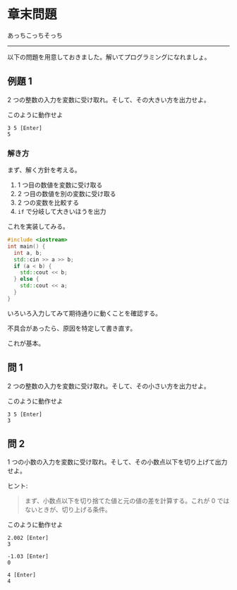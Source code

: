 # 章末問題

あっちこっちそっち

---

以下の問題を用意しておきました。解いてプログラミングになれましょ。


## 例題 1

2 つの整数の入力を変数に受け取れ。そして、その大きい方を出力せよ。

このように動作せよ

```
3 5 [Enter]
5
```

### 解き方

まず、解く方針を考える。

1. 1 つ目の数値を変数に受け取る
2. 2 つ目の数値を別の変数に受け取る
3. 2 つの変数を比較する
4. `if` で分岐して大きいほうを出力

これを実装してみる。

```cpp
#include <iostream>
int main() {
  int a, b;
  std::cin >> a >> b;
  if (a < b) {
    std::cout << b;
  } else {
    std::cout << a;
  }
}
```

いろいろ入力してみて期待通りに動くことを確認する。

不具合があったら、原因を特定して書き直す。

これが基本。

## 問 1

2 つの整数の入力を変数に受け取れ。そして、その小さい方を出力せよ。

このように動作せよ

```
3 5 [Enter]
3
```


## 問 2

1 つの小数の入力を変数に受け取れ。そして、その小数点以下を切り上げて出力せよ。

ヒント:
> まず、小数点以下を切り捨てた値と元の値の差を計算する。これが 0 ではないときが、切り上げる条件。

このように動作せよ

```
2.002 [Enter]
3

-1.03 [Enter]
0

4 [Enter]
4
```
